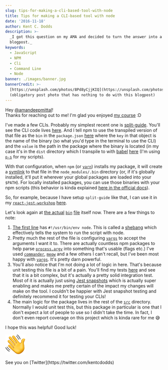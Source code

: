 ```yaml
---
slug: tips-for-making-a-cli-based-tool-with-node
title: Tips for making a CLI-based tool with node
date: '2016-11-18'
author: Kent C. Dodds
description: >-
  _I got this question on my AMA and decided to turn the answer into a formal
  blogpost._
keywords:
  - JavaScript
  - NPM
  - Cli
  - Command Line
  - Node
banner: ./images/banner.jpg
bannerCredit: >-
  [https://unsplash.com/photos/8Pd8yCjjKIQ](https://unsplash.com/photos/8Pd8yCjjKIQ)
  (obligatory post photo that has nothing to do with this blogpost)
---
```


Hey [@amandeepmittal](https://github.com/amandeepmittal)!  
Thanks for reaching out to me! I'm glad you enjoyed
[my course](http://kcd.im/write-oss) :D

I've made a few CLIs. Probably my simplest recent one is
[split-guide](https://github.com/kentcdodds/split-guide). You'll see the CLI
code lives
[here](https://github.com/kentcdodds/split-guide/blob/fb4b2a2ebc1fb8c3c010c2af1318861b8bb1bb13/src/bin/index.js).
And I tell npm to use the transpiled version of that file as the `bin` in the
`package.json`
[here](https://github.com/kentcdodds/split-guide/blob/fb4b2a2ebc1fb8c3c010c2af1318861b8bb1bb13/package.json#L12-L14)
where the `key` in that object is the name of the binary (so what you'd type in
the terminal to use the CLI) and the `value` is the path in the package where
the binary is located (in my case it's in the `dist` directory which I transpile
to with [babel](http://babeljs.io/)
[here](https://github.com/kentcdodds/split-guide/blob/fb4b2a2ebc1fb8c3c010c2af1318861b8bb1bb13/package-scripts.js#L13)
(I'm using [`p-s`](https://github.com/kentcdodds/p-s) for my scripts).

With that configuration, when `npm` (or [`yarn`](https://yarnpkg.com/)) installs
my package, it will create a
[symlink](https://en.wikipedia.org/wiki/Symbolic_link) to that file in the
`node_modules/.bin` directory (or, if it's globally installed, it'll put it
wherever your global packages are loaded into your `$PATH`). For locally
installed packages, you can use those binaries with your npm scripts (this
behavior is kinda explained
[here in the official docs](https://docs.npmjs.com/misc/scripts#path)).

So, for example, because I have setup `split-guide` like that, I can use it in
my [`react-jest-workshop`](https://github.com/kentcdodds/react-jest-workshop)
[here](https://github.com/kentcdodds/react-jest-workshop/blob/c43eaa13eb0ca203d7ed2b771b85e61ca5e539b0/package.json#L12).

Let's look again at
[the actual](https://github.com/kentcdodds/split-guide/blob/master/src/bin/index.js)
[`bin`](https://github.com/kentcdodds/split-guide/blob/master/src/bin/index.js)
[file](https://github.com/kentcdodds/split-guide/blob/master/src/bin/index.js)
itself now. There are a few things to note:

1.  [The first line](https://github.com/kentcdodds/split-guide/blob/fb4b2a2ebc1fb8c3c010c2af1318861b8bb1bb13/src/bin/index.js#L1)
    has `#!/usr/bin/env node`. This is called a
    [shebang](https://en.wikipedia.org/wiki/Shebang_%28Unix%29) which
    effectively tells the system to run the script with node.
2.  Pretty much the rest of the file is configuring
    [`yargs`](https://www.npmjs.com/package/yargs) to accept the arguments I
    want it to. There are actually countless npm packages to help parse
    [`process.argv`](https://nodejs.org/docs/latest/api/process.html#process_process_argv)
    into something that's usable (flags etc.) I've used
    [`commander`](https://www.npmjs.com/package/commander),
    [`meow`](https://www.npmjs.com/package/meow) and a few others I can't
    recall, but I've been most happy with
    [`yargs`](https://www.npmjs.com/package/yargs). It's pretty darn powerful.
3.  You'll also notice that I'm not doing a lot of logic in here. That's because
    unit testing this file is a bit of a pain. You'll find my tests
    [here](https://github.com/kentcdodds/split-guide/blob/fb4b2a2ebc1fb8c3c010c2af1318861b8bb1bb13/src/bin/index.test.js)
    and see that it is a bit complex, but it's actually a pretty solid
    integration test. Most of it is actually just using
    [Jest snapshots](https://egghead.io/lessons/javascript-use-jest-s-snapshot-testing-feature?pl=testing-javascript-with-jest-a36c4074)
    which is actually super enabling and makes me pretty certain of the impact
    my changes will make on the tool. I couldn't be happier with Jest snapshot
    testing and definitely recommend it for testing your CLIs!
4.  The main logic for the package lives in the rest of the
    [`src`](https://github.com/kentcdodds/split-guide/tree/fb4b2a2ebc1fb8c3c010c2af1318861b8bb1bb13/src)
    directory. Normally I would unit test this, but this package in particular
    is one that I don't expect a lot of people to use so I didn't take the time.
    In fact, I don't even report coverage on this project which is kinda rare
    for me 😅

I hope this was helpful! Good luck!

![](./images/0.png)

<figcaption>See you on [Twitter](https://twitter.com/kentcdodds)</figcaption>
